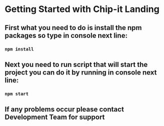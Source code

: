 # Getting Started with Chip-it Landing

## First what you need to do is install the npm packages so type in console next line:

### `npm install`

## Next you need to run script that will start the project you can do it by running in console next line:

### `npm start`

## If any problems occur please contact Development Team for support
